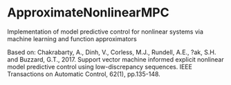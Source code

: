 # ApproximateNonlinearMPC
Implementation of model predictive control for nonlinear systems via machine learning and function approximators

Based on:
Chakrabarty, A., Dinh, V., Corless, M.J., Rundell, A.E., ?ak, S.H. and Buzzard, G.T., 2017. Support vector machine informed explicit nonlinear model predictive control using low-discrepancy sequences. IEEE Transactions on Automatic Control, 62(1), pp.135-148.
